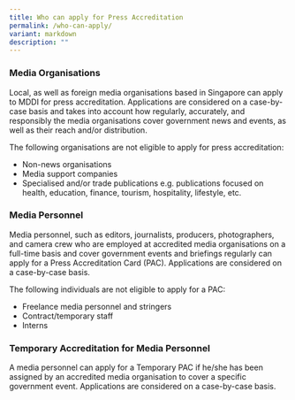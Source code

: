 ```yaml
---
title: Who can apply for Press Accreditation
permalink: /who-can-apply/
variant: markdown
description: ""
---
```

### Media Organisations

Local, as well as foreign media organisations based in Singapore can apply to MDDI for press accreditation. Applications are considered on a case-by-case basis and takes into account how regularly, accurately, and responsibly the media organisations cover government news and events, as well as their reach and/or distribution.

The following organisations are not eligible to apply for press accreditation:

* Non-news organisations
* Media support companies
* Specialised and/or trade publications e.g. publications focused on health, education, finance, tourism, hospitality, lifestyle, etc. 

### Media Personnel

Media personnel, such as editors, journalists, producers, photographers, and camera crew who are employed at accredited media organisations on a full-time basis and cover government events and briefings regularly can apply for a Press Accreditation Card (PAC). Applications are considered on a case-by-case basis. 

The following individuals are not eligible to apply for a PAC:

* Freelance media personnel and stringers
* Contract/temporary staff
* Interns

### Temporary Accreditation for Media Personnel

A media personnel can apply for a Temporary PAC if he/she has been assigned by an accredited media organisation to cover a specific government event. Applications are considered on a case-by-case basis.